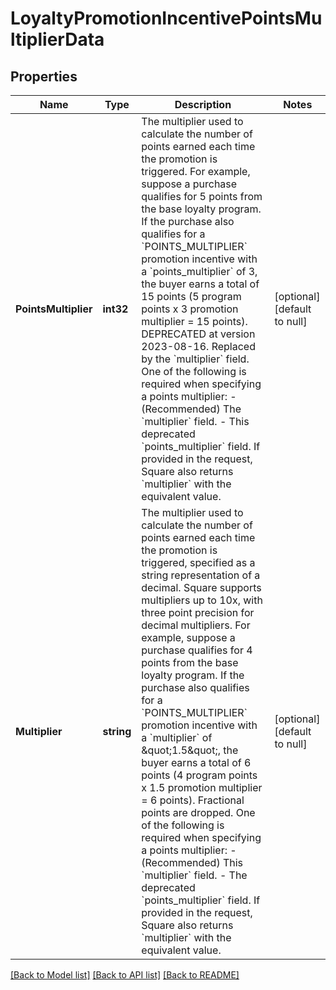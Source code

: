 # LoyaltyPromotionIncentivePointsMultiplierData

## Properties
Name | Type | Description | Notes
------------ | ------------- | ------------- | -------------
**PointsMultiplier** | **int32** | The multiplier used to calculate the number of points earned each time the promotion is triggered. For example, suppose a purchase qualifies for 5 points from the base loyalty program. If the purchase also qualifies for a &#x60;POINTS_MULTIPLIER&#x60; promotion incentive with a &#x60;points_multiplier&#x60; of 3, the buyer earns a total of 15 points (5 program points x 3 promotion multiplier &#x3D; 15 points).  DEPRECATED at version 2023-08-16. Replaced by the &#x60;multiplier&#x60; field.  One of the following is required when specifying a points multiplier: - (Recommended) The &#x60;multiplier&#x60; field. - This deprecated &#x60;points_multiplier&#x60; field. If provided in the request, Square also returns &#x60;multiplier&#x60; with the equivalent value. | [optional] [default to null]
**Multiplier** | **string** | The multiplier used to calculate the number of points earned each time the promotion is triggered, specified as a string representation of a decimal. Square supports multipliers up to 10x, with three point precision for decimal multipliers. For example, suppose a purchase qualifies for 4 points from the base loyalty program. If the purchase also qualifies for a &#x60;POINTS_MULTIPLIER&#x60; promotion incentive with a &#x60;multiplier&#x60; of \&quot;1.5\&quot;, the buyer earns a total of 6 points (4 program points x 1.5 promotion multiplier &#x3D; 6 points). Fractional points are dropped.  One of the following is required when specifying a points multiplier: - (Recommended) This &#x60;multiplier&#x60; field. - The deprecated &#x60;points_multiplier&#x60; field. If provided in the request, Square also returns &#x60;multiplier&#x60; with the equivalent value. | [optional] [default to null]

[[Back to Model list]](../README.md#documentation-for-models) [[Back to API list]](../README.md#documentation-for-api-endpoints) [[Back to README]](../README.md)

